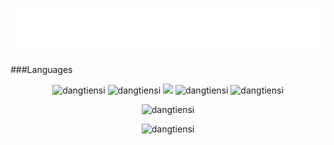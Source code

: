<h1 align="center">
  <img src="https://raw.githubusercontent.com/dangtiensi/dangtiensi/main/name.svg" alt="Đặng Tiến Sĩ" />
</h1>

###Languages  
<p align="center">
  <img src="https://img.shields.io/badge/-HTML5-%23E44D27?style=flat-square&logo=html5&logoColor=ffffff" alt="dangtiensi" />
  <img src="https://img.shields.io/badge/-CSS3-%231572B6?style=flat-square&logo=css3" alt="dangtiensi" />
  <img src="https://img.shields.io/badge/-JavaScript-%23F7DF1C?style=flat-square&logo=javascript&logoColor=000000&labelColor=%23F7DF1C&color=%23FFCE5A" />
  <img src="https://img.shields.io/badge/-Vue.js-%232c3e50?style=flat-square&logo=Vue.js" alt="dangtiensi" />
  <img src="https://img.shields.io/badge/-React-%23282C34?style=flat-square&logo=react" alt="dangtiensi" />
</p>

<p align="center">
  <img src="https://visitor-badge.glitch.me/badge?page_id=dangtiensi.dangtiensi" alt="dangtiensi" />
</p>

<p align="center">
  <img src="https://github-readme-stats.vercel.app/api?username=dangtiensi&show_icons=true&theme=gotham" alt="dangtiensi" />
</p>
